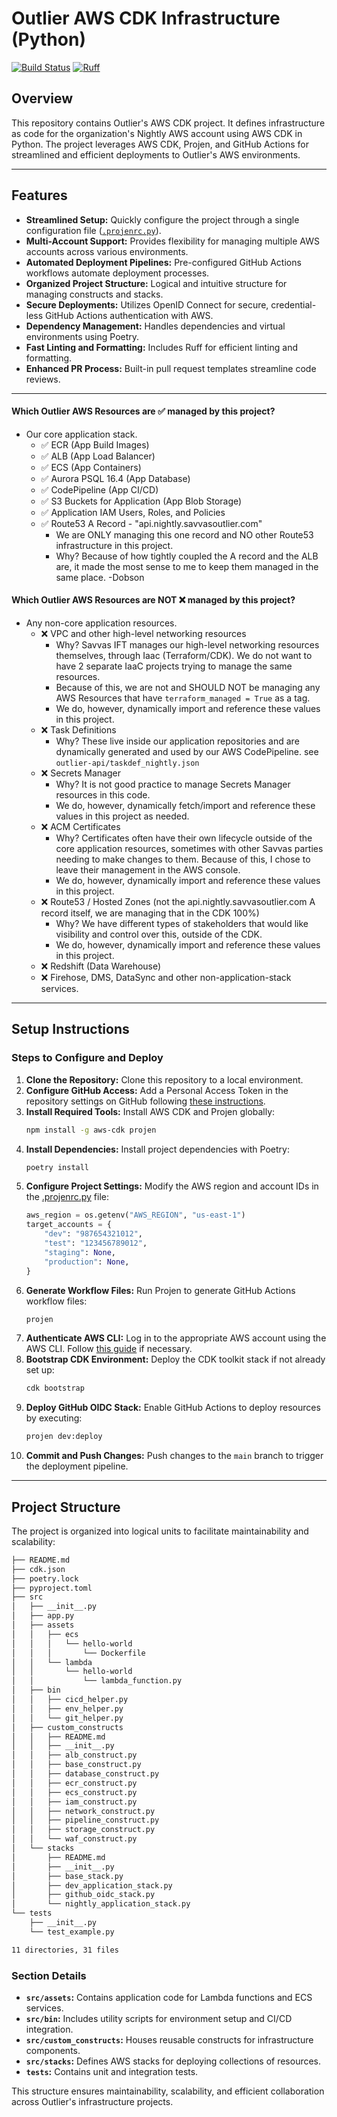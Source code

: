 # Outlier AWS CDK Infrastructure (Python)

[![Build Status](https://github.com/dannysteenman/aws-cdk-starterkit/actions/workflows/build.yml/badge.svg)](https://github.com/...build.yml) [![Ruff](https://img.shields.io/endpoint?url=https://raw.githubusercontent.com/astral-sh/ruff/main/assets/badge/v2.json)](https://github.com/astral-sh/ruff)

## Overview

This repository contains Outlier's AWS CDK project. It defines infrastructure as code for the organization's Nightly AWS account using AWS CDK in Python. The project leverages AWS CDK, Projen, and GitHub Actions for streamlined and efficient deployments to Outlier's AWS environments.

---

## Features

- **Streamlined Setup:** Quickly configure the project through a single configuration file ([`.projenrc.py`](./.projenrc.py)).
- **Multi-Account Support:** Provides flexibility for managing multiple AWS accounts across various environments.
- **Automated Deployment Pipelines:** Pre-configured GitHub Actions workflows automate deployment processes.
- **Organized Project Structure:** Logical and intuitive structure for managing constructs and stacks.
- **Secure Deployments:** Utilizes OpenID Connect for secure, credential-less GitHub Actions authentication with AWS.
- **Dependency Management:** Handles dependencies and virtual environments using Poetry.
- **Fast Linting and Formatting:** Includes Ruff for efficient linting and formatting.
- **Enhanced PR Process:** Built-in pull request templates streamline code reviews.

---

#### Which Outlier AWS Resources are ✅ managed by this project?
- Our core application stack.
  - ✅ ECR (App Build Images)
  - ✅ ALB (App Load Balancer)
  - ✅ ECS (App Containers)
  - ✅ Aurora PSQL 16.4 (App Database)
  - ✅ CodePipeline (App CI/CD)
  - ✅ S3 Buckets for Application (App Blob Storage)
  - ✅ Application IAM Users, Roles, and Policies
  - ✅ Route53 A Record - "api.nightly.savvasoutlier.com"
    - We are ONLY managing this one record and NO other Route53 infrastructure in this project.
    - Why? Because of how tightly coupled the A record and the ALB are, it made the most sense to me to keep them managed in the same place. -Dobson

#### Which Outlier AWS Resources are NOT ❌ managed by this project?
- Any non-core application resources.
  - ❌ VPC and other high-level networking resources
    - Why? Savvas IFT manages our high-level networking resources themselves, through Iaac (Terraform/CDK). We do not want to have 2 separate IaaC projects trying to manage the same resources. 
    - Because of this, we are not and SHOULD NOT be managing any AWS Resources that have `terraform_managed = True` as a tag.
    - We do, however, dynamically import and reference these values in this project.
  - ❌ Task Definitions
    - Why? These live inside our application repositories and are dynamically generated and used by our AWS CodePipeline. see `outlier-api/taskdef_nightly.json`
  - ❌ Secrets Manager 
    - Why? It is not good practice to manage Secrets Manager resources in this code. 
    - We do, however, dynamically fetch/import and reference these values in this project as needed.
  - ❌ ACM Certificates
    - Why? Certificates often have their own lifecycle outside of the core application resources, sometimes with other Savvas parties needing to make changes to them. Because of this, I chose to leave their management in the AWS console. 
    - We do, however, dynamically import and reference these values in this project.
  - ❌ Route53 / Hosted Zones (not the api.nightly.savvasoutlier.com A record itself, we are managing that in the CDK 100%)
    - Why? We have different types of stakeholders that would like visibility and control over this, outside of the CDK.
    - We do, however, dynamically import and reference these values in this project.
  - ❌ Redshift (Data Warehouse)
  - ❌ Firehose, DMS, DataSync and other non-application-stack services.

---

## Setup Instructions

### Steps to Configure and Deploy

1. **Clone the Repository:** Clone this repository to a local environment.
2. **Configure GitHub Access:** Add a Personal Access Token in the repository settings on GitHub following [these instructions](https://projen.io/docs/integrations/github/#fine-grained-personal-access-token-beta).
3. **Install Required Tools:** Install AWS CDK and Projen globally:
   ```bash
   npm install -g aws-cdk projen
   ```
4. **Install Dependencies:** Install project dependencies with Poetry:
   ```bash
   poetry install
   ```
5. **Configure Project Settings:** Modify the AWS region and account IDs in the [.projenrc.py](./.projenrc.py) file:
   ```python
   aws_region = os.getenv("AWS_REGION", "us-east-1")
   target_accounts = {
       "dev": "987654321012",
       "test": "123456789012",
       "staging": None,
       "production": None,
   }
   ```
6. **Generate Workflow Files:** Run Projen to generate GitHub Actions workflow files:
   ```bash
   projen
   ```
7. **Authenticate AWS CLI:** Log in to the appropriate AWS account using the AWS CLI. Follow [this guide](https://towardsthecloud.com/set-up-aws-cli-aws-sso) if necessary.
8. **Bootstrap CDK Environment:** Deploy the CDK toolkit stack if not already set up:
   ```bash
   cdk bootstrap
   ```
9. **Deploy GitHub OIDC Stack:** Enable GitHub Actions to deploy resources by executing:
   ```bash
   projen dev:deploy
   ```
10. **Commit and Push Changes:** Push changes to the `main` branch to trigger the deployment pipeline.

---

## Project Structure

The project is organized into logical units to facilitate maintainability and scalability:

```bash
├── README.md
├── cdk.json
├── poetry.lock
├── pyproject.toml
├── src
│   ├── __init__.py
│   ├── app.py
│   ├── assets
│   │   ├── ecs
│   │   │   └── hello-world
│   │   │       └── Dockerfile
│   │   └── lambda
│   │       └── hello-world
│   │           └── lambda_function.py
│   ├── bin
│   │   ├── cicd_helper.py
│   │   ├── env_helper.py
│   │   └── git_helper.py
│   ├── custom_constructs
│   │   ├── README.md
│   │   ├── __init__.py
│   │   ├── alb_construct.py
│   │   ├── base_construct.py
│   │   ├── database_construct.py
│   │   ├── ecr_construct.py
│   │   ├── ecs_construct.py
│   │   ├── iam_construct.py
│   │   ├── network_construct.py
│   │   ├── pipeline_construct.py
│   │   ├── storage_construct.py
│   │   └── waf_construct.py
│   └── stacks
│       ├── README.md
│       ├── __init__.py
│       ├── base_stack.py
│       ├── dev_application_stack.py
│       ├── github_oidc_stack.py
│       └── nightly_application_stack.py
└── tests
    ├── __init__.py
    └── test_example.py

11 directories, 31 files
```

### Section Details
- **`src/assets`:** Contains application code for Lambda functions and ECS services.
- **`src/bin`:** Includes utility scripts for environment setup and CI/CD integration.
- **`src/custom_constructs`:** Houses reusable constructs for infrastructure components.
- **`src/stacks`:** Defines AWS stacks for deploying collections of resources.
- **`tests`:** Contains unit and integration tests.

This structure ensures maintainability, scalability, and efficient collaboration across Outlier's infrastructure projects.
